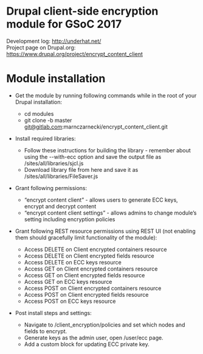 # Drupal client-side encryption module for GSoC 2017

Development log: http://underhat.net/ <br>
Project page on Drupal.org: https://www.drupal.org/project/encrypt_content_client

# Module installation

 - Get the module by running following commands while in the root of your Drupal installation:
   - cd modules
   - git clone -b master git@gitlab.com:marnczarnecki/encrypt_content_client.git

 - Install required libraries:
   - Follow these instructions for building the library - remember about using the --with-ecc option and save the output file as /sites/all/libraries/sjcl.js
   - Download library file from here and save it as /sites/all/libraries/FileSaver.js
 - Grant following permissions:
   - “encrypt content client” - allows users to generate ECC keys, encrypt and decrypt content
   - “encrypt content client settings” - allows admins to change module’s setting including encryption policies
 - Grant following REST resource permissions using REST UI (not enabling them should gracefully limit functionality of the module):
   - Access DELETE on Client encrypted containers resource
   - Access DELETE on Client encrypted fields resource
   - Access DELETE on ECC keys resource
   - Access GET on Client encrypted containers resource
   - Access GET on Client encrypted fields resource
   - Access GET on ECC keys resource
   - Access POST on Client encrypted containers resource
   - Access POST on Client encrypted fields resource
   - Access POST on ECC keys resource


 - Post install steps and settings:
   - Navigate to /client_encryption/policies and set which nodes and fields to encrypt.
   - Generate keys as the admin user, open /user/ecc page.
   - Add a custom block for updating ECC private key.
